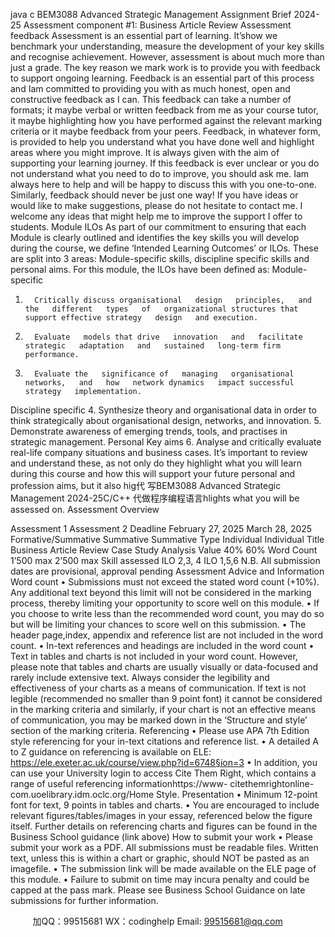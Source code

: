 java c
BEM3088
Advanced Strategic   Management
Assignment   Brief 2024-25
Assessment component #1:   Business Article   Review
Assessment  feedback
Assessment   is an essential   part of   learning.   It’show we   benchmark your   understanding,   measure the development of your   key skills   and   recognise   achievement.   However,   assessment   is about   much   more than just   a grade. The   key   reason we   mark work   is to   provide you with feedback to support ongoing   learning.
Feedback   is an essential   part of this   process and   Iam   committed   to   providing   you   with   as   much   honest, open and constructive feedback as   I   can. This   feedback   can   take   a   number   of   formats;   it   maybe   verbal   or   written   feedback   from   me   as   your   course   tutor,   it   maybe   highlighting   how you   have   performed against the   relevant   marking   criteria or   it   maybe   feedback from your   peers.
Feedback,   in whatever form,   is   provided to   help you   understand what you   have done   well      and   highlight areas where you   might   improve.   It   is always given with   the   aim   of   supporting   your   learning journey.   If this feedback   is ever   unclear or you do   not   understand what   you         need to   do to   improve, you should ask   me.   Iam always   here   to   help   and   will   be   happy   to discuss this with you one-to-one.
Similarly, feedback should   never   be just one way!   If you   have   ideas or   would   like to   make   suggestions,   please do   not   hesitate to contact   me.   I welcome any   ideas   that   might   help   me   to   improve the support   I offer to   students.
Module   ILOs
As   part of our commitment to ensuring   that   each   Module   is   clearly   outlined   and   identifies   the   key skills you will develop during the   course,   we   define ‘Intended   Learning   Outcomes’   or   ILOs. These are split   into 3   areas:   Module-specific skills,   discipline   specific   skills   and   personal   aims.
For this   module, the   ILOs   have   been defined   as:
Module-specific
1.       Critically discuss organisational   design   principles,   and   the   different   types   of   organizational structures that support effective strategy   design   and execution.
2.       Evaluate   models that drive   innovation   and   facilitate   strategic   adaptation   and   sustained   long-term firm   performance.
3.       Evaluate the   significance of   managing   organisational   networks,   and   how   network dynamics   impact successful strategy   implementation.
Discipline specific
4.       Synthesize theory   and organisational   data   in   order   to   think   strategically   about   organisational design,   networks, and   innovation.
5.       Demonstrate awareness   of   emerging   trends,   tools,   and   practises   in   strategic   management.
Personal    Key aims
6.       Analyse and critically   evaluate   real-life   company   situations   and   business   cases.
It’s   important to   review and   understand these, as   not only   do they   highlight   what   you   will learn during this course and   how this will   support   your future   personal   and   profession   aims,   but   it also   hig代 写BEM3088 Advanced Strategic Management 2024-25C/C++
代做程序编程语言hlights what you will   be   assessed   on.
Assessment Overview
   
Assessment   1
Assessment   2
Deadline
February   27, 2025
March 28,   2025
Formative/Summative
Summative
Summative
Type
Individual
Individual
Title
Business Article   Review
Case Study Analysis
Value
40%
60%
Word Count
1’500   max
2’500   max
Skill assessed
ILO   2,3, 4
ILO   1,5,6
N.B. All submission dates are   provisional,   approval   pending
Assessment Advice and   Information
Word count
•         Submissions   must   not exceed the stated word count   (+10%). Any   additional   text
beyond this   limit will   not   be considered   in the   marking   process, thereby   limiting your   opportunity to score well on   this   module.
•          If you choose to write   less than the   recommended   word   count, you   may   do   so   but   will   be   limiting your chances to score well on   this   submission.
•         The   header   page,index, appendix and   reference   list are   not   included   in the word   count.
•          In-text   references and   headings are   included   in the word   count
•         Text   in tables and charts   is   not   included   in your word   count.   However,   please   note   that tables and charts are   usually visually   or   data-focused   and   rarely   include extensive text. Always consider the   legibility and effectiveness of   your   charts   as   a means of communication.   If text   is   not   legible   (recommended   no smaller than 9   point font)   it cannot   be considered   in the   marking criteria and   similarly,   if   your   chart   is   not   an effective   means of communication, you   may   be   marked down   in   the   ‘Structure and style’ section   of the   marking criteria.
Referencing
•          Please   use APA 7th   Edition style   referencing for your   in-text   citations   and   reference   list.
•         A   detailed A to Z guidance on   referencing   is available   on   ELE:         https://ele.exeter.ac.uk/course/view.php?id=6748§ion=3
•          In addition, you can   use your   University   login to   access      Cite Them   Right,   which
contains a   range of   useful   referencing   informationhttps://www-   citethemrightonline-com.uoelibrary.idm.oclc.org/Home
Style.    Presentation
•          Minimum   12-point font for text, 9   points   in tables and   charts.
•         You are encouraged to   include   relevant figures/tables/images   in your essay,
referenced   below the figure   itself.   Further details on   referencing charts   and figures   can   be found   in the   Business School guidance   (link above)
How to submit your   work
•          Please submit your work as   a   PDF. All   submissions   must   be   readable   files.      Written      text,   unless this   is within a chart or graphic,   should   NOT   be   pasted   as   an   imagefile.
•         The submission   link will   be   made   available on the   ELE   page of this   module.
•          Failure to submit on time   may   incura   penalty and   could   be   capped   at the   pass   mark.   Please see   Business School Guidance on   late   submissions for   further   information.

         
加QQ：99515681  WX：codinghelp  Email: 99515681@qq.com
